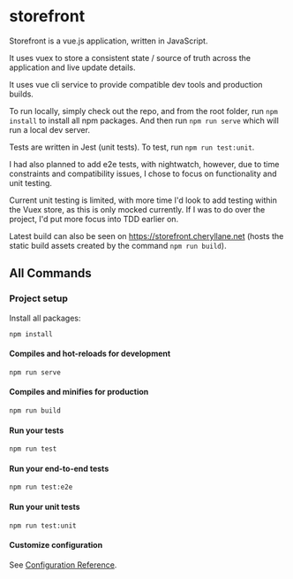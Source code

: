 # storefront
Storefront is a vue.js application, written in JavaScript.

It uses vuex to store a consistent state / source of truth across the application and live update details.

It uses vue cli service to provide compatible dev tools and production builds.

To run locally, simply check out the repo, and from the root folder, run `npm install` to install all npm packages.
And then run `npm run serve` which will run a local dev server.

Tests are written in Jest (unit tests). To test, run `npm run test:unit`.

I had also planned to add e2e tests, with nightwatch, however, due to time constraints and compatibility issues, I chose to focus on functionality and unit testing.

Current unit testing is limited, with more time I'd look to add testing within the Vuex store, as this is only mocked currently. If I was to do over the project, I'd put more focus into TDD earlier on.

Latest build can also be seen on https://storefront.cheryllane.net (hosts the static build assets created by the command `npm run build`).

## All Commands
### Project setup
Install all packages:
```
npm install
```

#### Compiles and hot-reloads for development
```
npm run serve
```

#### Compiles and minifies for production
```
npm run build
```

#### Run your tests
```
npm run test
```

#### Run your end-to-end tests
```
npm run test:e2e
```

#### Run your unit tests
```
npm run test:unit
```

#### Customize configuration
See [Configuration Reference](https://cli.vuejs.org/config/).
